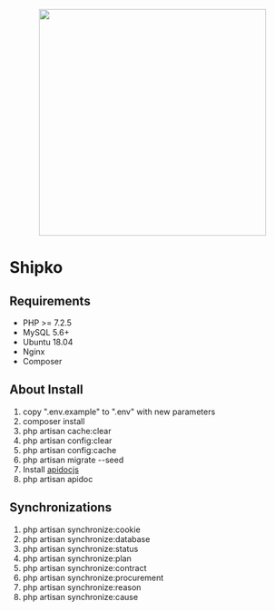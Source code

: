 <p align="center"><a href="https://laravel.com" target="_blank"><img src="https://raw.githubusercontent.com/laravel/art/master/logo-lockup/5%20SVG/2%20CMYK/1%20Full%20Color/laravel-logolockup-cmyk-red.svg" width="400"></a></p>

# Shipko

## Requirements
- PHP >= 7.2.5
- MySQL 5.6+
- Ubuntu 18.04
- Nginx
- Composer

## About Install
1) copy ".env.example" to ".env" with new parameters
2) composer install
3) php artisan cache:clear
4) php artisan config:clear
5) php artisan config:cache
6) php artisan migrate --seed
7) Install [apidocjs](https://apidocjs.com/#install)
8) php artisan apidoc

## Synchronizations
1) php artisan synchronize:cookie
2) php artisan synchronize:database
3) php artisan synchronize:status
4) php artisan synchronize:plan
5) php artisan synchronize:contract
6) php artisan synchronize:procurement
7) php artisan synchronize:reason
7) php artisan synchronize:cause
